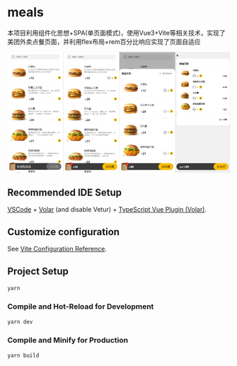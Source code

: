# meals

本项目利用组件化思想+SPA(单页面模式)，使用Vue3+Vite等相关技术，实现了美团外卖点餐页面，并利用flex布局+rem百分比响应实现了页面自适应

![](20220506173307498-1000x541.png)

## Recommended IDE Setup

[VSCode](https://code.visualstudio.com/) + [Volar](https://marketplace.visualstudio.com/items?itemName=Vue.volar) (and disable Vetur) + [TypeScript Vue Plugin (Volar)](https://marketplace.visualstudio.com/items?itemName=Vue.vscode-typescript-vue-plugin).

## Customize configuration

See [Vite Configuration Reference](https://vitejs.dev/config/).

## Project Setup

```sh
yarn
```

### Compile and Hot-Reload for Development

```sh
yarn dev
```

### Compile and Minify for Production

```sh
yarn build
```
